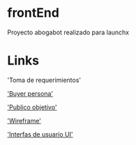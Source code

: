 # frontEnd

Proyecto abogabot realizado para launchx



# Links

'Toma de requerimientos'


['Buyer persona'](https://github.com/alexaandergh/frontEnd/blob/main/buyer%20persona.png)


['Publico objetivo'](https://miro.com/app/board/uXjVOJFv6AY=/)


['Wireframe'](https://miro.com/app/board/uXjVOJF9oI0=/)


['Interfas de usuario UI'](https://www.figma.com/file/Ae7bM5EhHLCAExdA1frH33/Untitled?node-id=2%3A6)
